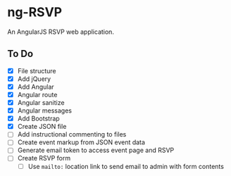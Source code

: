 # ng-RSVP

An AngularJS RSVP web application.

## To Do

- [x] File structure
 - [x] Add jQuery
 - [x] Add Angular
 - [x] Angular route
 - [x] Angular sanitize
 - [x] Angular messages
- [x] Add Bootstrap
- [x] Create JSON file
- [ ] Add instructional commenting to files
- [ ] Create event markup from JSON event data
- [ ] Generate email token to access event page and RSVP
- [ ] Create RSVP form
  - [ ] Use `mailto:` location link to send email to admin with form contents